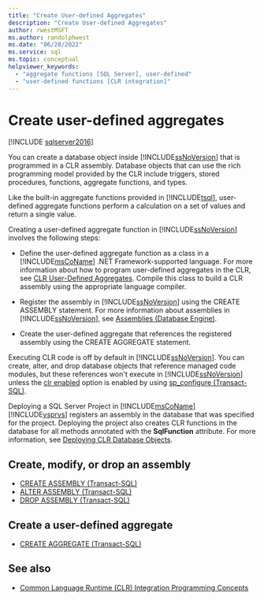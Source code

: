 ```yaml
---
title: "Create User-defined Aggregates"
description: "Create User-defined Aggregates"
author: rwestMSFT
ms.author: randolphwest
ms.date: "06/28/2022"
ms.service: sql
ms.topic: conceptual
helpviewer_keywords:
  - "aggregate functions [SQL Server], user-defined"
  - "user-defined functions [CLR integration]"
---
```

# Create user-defined aggregates

[!INCLUDE [sqlserver2016](../../includes/applies-to-version/sqlserver2016.md)]

You can create a database object inside [!INCLUDE[ssNoVersion](../../includes/ssnoversion-md.md)] that is programmed in a CLR assembly. Database objects that can use the rich programming model provided by the CLR include triggers, stored procedures, functions, aggregate functions, and types.

Like the built-in aggregate functions provided in [!INCLUDE[tsql](../../includes/tsql-md.md)], user-defined aggregate functions perform a calculation on a set of values and return a single value.

Creating a user-defined aggregate function in [!INCLUDE[ssNoVersion](../../includes/ssnoversion-md.md)] involves the following steps:

- Define the user-defined aggregate function as a class in a [!INCLUDE[msCoName](../../includes/msconame-md.md)] .NET Framework-supported language. For more information about how to program user-defined aggregates in the CLR, see [CLR User-Defined Aggregates](../../relational-databases/clr-integration-database-objects-user-defined-functions/clr-user-defined-aggregates.md). Compile this class to build a CLR assembly using the appropriate language compiler.

- Register the assembly in [!INCLUDE[ssNoVersion](../../includes/ssnoversion-md.md)] using the CREATE ASSEMBLY statement. For more information about assemblies in [!INCLUDE[ssNoVersion](../../includes/ssnoversion-md.md)], see [Assemblies &#40;Database Engine&#41;](../../relational-databases/clr-integration/assemblies-database-engine.md).

- Create the user-defined aggregate that references the registered assembly using the CREATE AGGREGATE statement.

Executing CLR code is off by default in [!INCLUDE[ssNoVersion](../../includes/ssnoversion-md.md)]. You can create, alter, and drop database objects that reference managed code modules, but these references won't execute in [!INCLUDE[ssNoVersion](../../includes/ssnoversion-md.md)] unless the [clr enabled](../../database-engine/configure-windows/clr-enabled-server-configuration-option.md) option is enabled by using [sp_configure (Transact-SQL)](../../relational-databases/system-stored-procedures/sp-configure-transact-sql.md).

Deploying a SQL Server Project in [!INCLUDE[msCoName](../../includes/msconame-md.md)] [!INCLUDE[vsprvs](../../includes/vsprvs-md.md)] registers an assembly in the database that was specified for the project. Deploying the project also creates CLR functions in the database for all methods annotated with the **SqlFunction** attribute. For more information, see [Deploying CLR Database Objects](../../relational-databases/clr-integration/deploying-clr-database-objects.md).

## Create, modify, or drop an assembly

- [CREATE ASSEMBLY &#40;Transact-SQL&#41;](../../t-sql/statements/create-assembly-transact-sql.md)
- [ALTER ASSEMBLY &#40;Transact-SQL&#41;](../../t-sql/statements/alter-assembly-transact-sql.md)
- [DROP ASSEMBLY &#40;Transact-SQL&#41;](../../t-sql/statements/drop-assembly-transact-sql.md)

## Create a user-defined aggregate

- [CREATE AGGREGATE &#40;Transact-SQL&#41;](../../t-sql/statements/create-aggregate-transact-sql.md)

## See also

- [Common Language Runtime &#40;CLR&#41; Integration Programming Concepts](../../relational-databases/clr-integration/common-language-runtime-clr-integration-programming-concepts.md)
